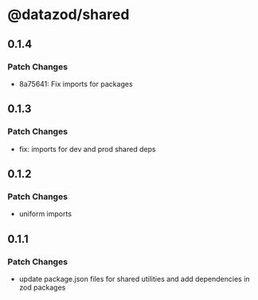 # @datazod/shared

## 0.1.4

### Patch Changes

- 8a75641: Fix imports for packages

## 0.1.3

### Patch Changes

- fix: imports for dev and prod shared deps

## 0.1.2

### Patch Changes

- uniform imports

## 0.1.1

### Patch Changes

- update package.json files for shared utilities and add dependencies in zod packages
